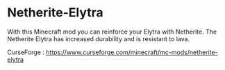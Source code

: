 # Netherite-Elytra

With this Minecraft mod you can reinforce your Elytra with Netherite.
The Netherite Elytra has increased durability and is resistant to lava.

CurseForge : https://www.curseforge.com/minecraft/mc-mods/netherite-elytra

